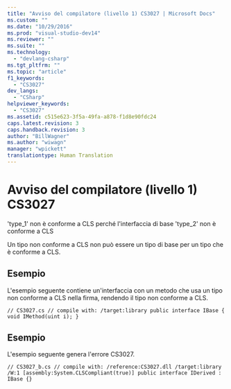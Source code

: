 ```yaml
---
title: "Avviso del compilatore (livello 1) CS3027 | Microsoft Docs"
ms.custom: ""
ms.date: "10/29/2016"
ms.prod: "visual-studio-dev14"
ms.reviewer: ""
ms.suite: ""
ms.technology: 
  - "devlang-csharp"
ms.tgt_pltfrm: ""
ms.topic: "article"
f1_keywords: 
  - "CS3027"
dev_langs: 
  - "CSharp"
helpviewer_keywords: 
  - "CS3027"
ms.assetid: c515e623-3f5a-49fa-a878-f1d8e90fdc24
caps.latest.revision: 3
caps.handback.revision: 3
author: "BillWagner"
ms.author: "wiwagn"
manager: "wpickett"
translationtype: Human Translation
---
```

# Avviso del compilatore (livello 1) CS3027
'type\_1' non è conforme a CLS perché l'interfaccia di base 'type\_2' non è conforme a CLS  
  
 Un tipo non conforme a CLS non può essere un tipo di base per un tipo che è conforme a CLS.  
  
## Esempio  
 L'esempio seguente contiene un'interfaccia con un metodo che usa un tipo non conforme a CLS nella firma, rendendo il tipo non conforme a CLS.  
  
```  
// CS3027.cs // compile with: /target:library public interface IBase { void IMethod(uint i); }  
```  
  
## Esempio  
 L'esempio seguente genera l'errore CS3027.  
  
```  
// CS3027_b.cs // compile with: /reference:CS3027.dll /target:library /W:1 [assembly:System.CLSCompliant(true)] public interface IDerived : IBase {}  
```